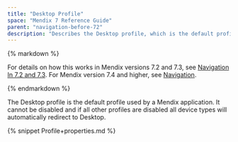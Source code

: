```yaml
---
title: "Desktop Profile"
space: "Mendix 7 Reference Guide"
parent: "navigation-before-72"
description: "Describes the Desktop profile, which is the default profile used by a Mendix app for Mendix versions 7.0 and 7.1."
---
```


<div class="alert alert-warning">{% markdown %}

For details on how this works in Mendix versions 7.2 and 7.3, see [Navigation In 7.2 and 7.3](navigation-in-72-and-73). For Mendix version 7.4 and higher, see [Navigation](navigation).

{% endmarkdown %}</div>

The Desktop profile is the default profile used by a Mendix application. It cannot be disabled and if all other profiles are disabled all device types will automatically redirect to Desktop. 

{% snippet Profile+properties.md %}

